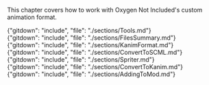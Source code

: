This chapter covers how to work with Oxygen Not Included's custom animation format.

<!-- toc{"maxDepth": 2, "headerSize": 2} -->

{"gitdown": "include", "file": "./sections/Tools.md"}  
{"gitdown": "include", "file": "./sections/FilesSummary.md"}  
{"gitdown": "include", "file": "./sections/KanimFormat.md"}  
{"gitdown": "include", "file": "./sections/ConvertToSCML.md"}  
{"gitdown": "include", "file": "./sections/Spriter.md"}  
{"gitdown": "include", "file": "./sections/ConvertToKanim.md"}  
{"gitdown": "include", "file": "./sections/AddingToMod.md"}  
